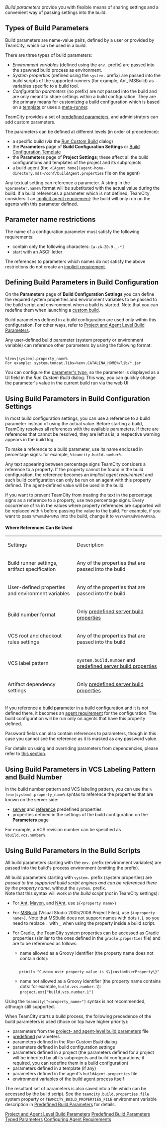 [//]: # (title: Configuring Build Parameters)
[//]: # (auxiliary-id: Configuring Build Parameters)
[//]: # (Internal note. Do not delete. "Configuring Build Parametersd72e3.txt")    

_Build parameters_ provide you with flexible means of sharing settings and a convenient way of passing settings into the build.

<anchor name="ConfiguringBuildParameters-ConfigurationParameters"/>
<anchor name="ConfiguringBuildParameters-BuildParameters"/>

## Types of Build Parameters

Build parameters are name-value pairs, defined by a user or provided by TeamCity, which can be used in a build.

There are three types of build parameters:
* _Environment variables_ (defined using the `env.` prefix) are passed into the spawned build process as environment.
* _System properties_ (defined using the `system.` prefix) are passed into the build scripts of the supported runners (for example, Ant, MSBuild) as variables specific to a build tool.
* _Configuration parameters_ (no prefix) are not passed into the build and are only meant to share settings within a build configuration. They are the primary means for customizing a build configuration which is based on a [template](build-configuration-template.md) or uses a [meta-runner](working-with-meta-runner.md).

TeamCity provides a set of [predefined parameters](predefined-build-parameters.md), and administrators can add custom parameters.

The parameters can be defined at different levels (in order of precedence):
* a specific build (via the [Run Custom Build](triggering-a-custom-build.md) dialog)
* the __Parameters__ page of __Build Configuration Settings__ or [Build Configuration Template](build-configuration-template.md)
* the __Parameters__ page of __Project Settings__; these affect all the build configurations and templates of the project and its subprojects
* a build agent (the `<[Agent home](agent-home-directory.md)>/conf/buildAgent.properties` file on the agent)

<anchor name="parameter-reference"/>

Any textual setting can reference a parameter. A string in the `%parameter.name%` format will be substituted with the actual value during the build. If a build references a parameter which is not defined, TeamCity considers it an [implicit agent requirement](agent-requirements.md#Implicit+Requirements): the build will only run on the agents with this parameter defined.

## Parameter name restrictions

The name of a configuration parameter must satisfy the following requirements:
* contain only the following characters: `[a-zA-Z0-9._-*]`
* start with an ASCII letter

The references to parameters which names do not satisfy the above restrictions do not create an [implicit requirement](agent-requirements.md#Implicit+Requirements).

## Defining Build Parameters in Build Configuration

On the __Parameters__ page of __Build Configuration Settings__ you can define the required system properties and environment variables to be passed to the build script and environment when a build is started. Note that you can redefine them when launching a [custom build](triggering-a-custom-build.md).

Build parameters defined in a build configuration are used only within this configuration. For other ways, refer to [Project and Agent Level Build Parameters](project-and-agent-level-build-parameters.md).

Any user-defined build parameter (system property or environment variable) can reference other parameters by using the following format:

```Shell

%[env|system].property_name%
For example: system.tomcat.libs=%env.CATALINA_HOME%/lib/*.jar

```

<tip>

You can configure the [parameter's type](typed-parameters.md), so the parameter is displayed as a UI field in the _Run Custom Build_ dialog. This way, you can quickly change the parameter's value in the current build run via the web UI.

</tip>

## Using Build Parameters in Build Configuration Settings

In most build configuration settings, you can use a reference to a build parameter instead of using the actual value. Before starting a build, TeamCity resolves all references with the available parameters. If there are references that cannot be resolved, they are left as is; a respective warning appears in the build log.

To make a reference to a build parameter, use its name enclosed in percentage signs: for example, `%teamcity.build.number%`.

Any text appearing between percentage signs TeamCity considers a reference to a property. If the property cannot be found in the build configuration, the reference becomes an _implicit agent requirement_ and such build configuration can only be run on an agent with this property defined. The agent-defined value will be used in the build.

If you want to prevent TeamCity from treating the text in the percentage signs as a reference to a property, use two percentage signs. Every occurrence of `%%` in the values where property references are supported will be replaced with `%` before passing the value to the build. For example, if you want to pass `%Y%m%d%H%M%S` into the build, change it to `%%Y%%m%%d%%H%%M%%S`.

#### Where References Can Be Used

<table><tr>

<td>

Settings


</td>

<td>

Description


</td></tr><tr>

<td>

Build runner settings, artifact specification


</td>

<td>

Any of the properties that are passed into the build


</td></tr><tr>

<td>

User-defined properties and environment variables

</td>

<td>

Any of the properties that are passed into the build


</td></tr><tr>

<td>

Build number format


</td>

<td>

Only [predefined server build properties](predefined-build-parameters.md)


</td></tr><tr>

<td>

VCS root and checkout rules settings


</td>

<td>

Any of the properties that are passed into the build


</td></tr><tr>

<td>

VCS label pattern

</td>

<td>

`system.build.number` and [predefined server build properties](predefined-build-parameters.md#Server+Build+Properties)

</td></tr><tr>

<td>

Artifact dependency settings


</td>

<td>

Only [predefined server build properties](predefined-build-parameters.md#Server+Build+Properties)


</td></tr></table>

If you reference a build parameter in a build configuration and it is not defined there, it becomes an [agent requirement](agent-requirements.md) for the configuration. The build configuration will be run only on agents that have this property defined.

Password fields can also contain references to parameters, though in this case you cannot see the reference as it is masked as any password value.

For details on using and overriding parameters from dependencies, please refer to [this section](predefined-build-parameters.md#Dependencies+Properties).

## Using Build Parameters in VCS Labeling Pattern and Build Number

In the build number pattern and VCS labeling pattern, you can use the `%[env|system].property_name%` syntax to reference the properties that are known on the server side:
* [server](predefined-build-parameters.md#Server+Build+Properties) and [reference](predefined-build-parameters.md#Configuration+Parameters) predefined properties
* properties defined in the settings of the build configuration on the __Parameters__ page
   
For example, a VCS revision number can be specified as `%build.vcs.number%`.

## Using Build Parameters in the Build Scripts

All build parameters starting with the `env.` prefix (environment variables) are passed into the build's process environment (omitting the prefix).

All build parameters starting with `system.` prefix (system properties) are _passed to the supported build script engines and can be referenced there by the property name_, without the `system.` prefix.   
Note that this syntax will work _in the build script_ (_not_ in TeamCity settings):
* For [Ant](ant.md), [Maven](maven.md), and [NAnt](nant.md), use `${<property name>}`
* For [MSBuild](msbuild.md) (Visual Studio 2005/2008 Project Files), use `$(<property name>)`. Note that MSBuild does not support names with dots (`.`), so you need to replace `.` with `_` when using the property inside a build script.
* For [Gradle](gradle.md), the TeamCity system properties can be accessed as Gradle properties (similar to the ones defined in the `gradle.properties` file) and are to be referenced as follows:   
    * name allowed as a Groovy identifier (the property name does not contain dots):
   
     ```Shell
        
        println "Custom user property value is $\{customUserProperty\}"
     
     ```

    * name not allowed as a Groovy identifier (the property name contains dots: for example, `build.vcs.number.1`): `project.ext["build.vcs.number.1"]`

<note>

Using the `teamcity["<property_name>"]` syntax is not recommended, although still supported.

</note>

When TeamCity starts a build process, the following precedence of the build parameters is used (those on top have higher priority):
 * parameters from the [project- and agent-level build parameters](project-and-agent-level-build-parameters.md) file
 * [predefined](predefined-build-parameters.md) parameters
 * parameters defined in the _Run Custom Build_ dialog
 * parameters defined in build configuration settings
 * parameters defined in a project (the parameters defined for a project will be inherited by all its subprojects and build configurations; if required, you can redefine them in a build configuration)
 * parameters defined in a template (if any)
 * parameters defined in the agent's `buildAgent.properties` file
 * environment variables of the build agent process itself

The resultant set of parameters is also saved into a file which can be accessed by the build script. See the `teamcity.build.properties.file` system property or `TEAMCITY_BUILD_PROPERTIES_FILE` environment variable description in [Predefined Build Parameters](predefined-build-parameters.md) for details.

<seealso>
        <category ref="admin-guide">
            <a href="project-and-agent-level-build-parameters.md">Project and Agent Level Build Parameters</a>
            <a href="predefined-build-parameters.md">Predefined Build Parameters</a>
            <a href="typed-parameters.md">Typed Parameters</a>
            <a href="configuring-agent-requirements.md">Configuring Agent Requirements</a>
        </category>
</seealso>
